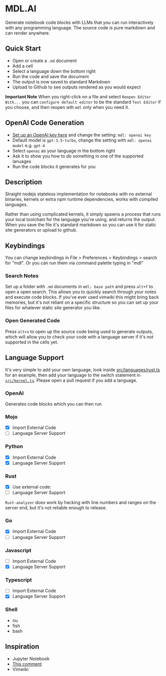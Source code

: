 # MDL.AI

Generate notebook code blocks with LLMs that you can run interactively with any programming language. The source code is pure markdown and can render anywhere.

## Quick Start

- Open or create a `.md` document
- Add a cell
- Select a language down the bottom right
- Run the code and save the document
- The output is now saved to standard Markdown
- Upload to Github to see outputs rendered as you would expect

__Important Note__
When you right-click on a file and select `Reopen Editor With...` you can `configure default editor` to be the standard `Text Editor` if you choose, and then reopen wth `mdl` only when you need it.

## OpenAI Code Generation
- [Set up an OpenAI key here](https://platform.openai.com/account/api-keys) and change the setting: `mdl: openai key`
- Default model is `gpt-3.5-turbo`, change the setting with `mdl: openai model` e.g. `gpt-4`
- Select `openai` as your language in the bottom right
- Ask it to show you how to do something in one of the supported lanuages
- Run the code blocks it generates for you

## Description

Straight nodejs stateless implementation for notebooks with no external binaries, kernels or extra npm runtime dependencies, works with compiled languages.

Rather than using complicated kernels, it simply spawns a process that runs your local toolchain for the language you're using, and returns the output. When you save the file it's standard markdown so you can use it for static site generators or upload to github.

## Keybindings

You can change keybindings in File > Preferences > Keybindings > search for "mdl". Or you can run them via command palette typing in "mdl"

### Search Notes

Set up a folder with `.md` documents in `mdl: base path` and press `alt+f` to open a open search. This allows you to quickly search through your notes and execute code blocks. If you've ever used vimwiki this might bring back memories, but it's not reliant on a specific structure so you can set up your files for whatever static site generator you like.

### Open Generated Code

Press `alt+o` to open up the source code being used to generate outputs, which will allow you to check your code with a language server if it's not supported in the cells yet.

## Language Support

It's very simple to add your own language, look inside [src/languages/rust.ts](https://github.com/jackos/mdl/blob/main/src/languages/python.ts) for an example, then add your language to the switch statement in [`src/kernel.ts`](https://github.com/jackos/mdl/blob/main/src/kernel.ts). Please open a pull request if you add a language.

### OpenAI

Generates code blocks which you can then run

### Mojo

- [x] Import External Code
- [ ] Language Server Support

### Python

- [x] Import External Code
- [x] Language Server Support

### Rust

- [x] Use external code:
- [ ] Language Server Support

`Rust-analyzer` does work by hacking with line numbers and ranges on the server end, but it's not reliable enough to release.

### Go

- [x] Import External Code
- [ ] Language Server Support

### Javascript

- [ ] Import External Code
- [x] Language Server Support

### Typescript

- [ ] Import External Code
- [x] Language Server Support

### Shell

- nu
- fish
- bash

## Inspiration

- Jupyter Notebook
- [This comment](https://news.ycombinator.com/item?id=11042400)
- Vimwiki
